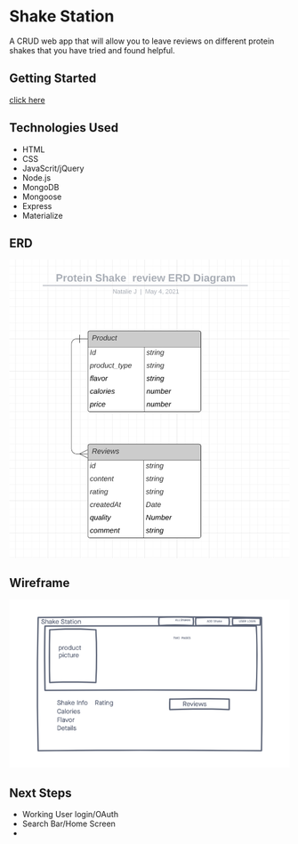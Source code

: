 # Shake Station
A CRUD web app that will allow you to leave reviews on different protein shakes that you have tried and found helpful. 

## Getting Started
[click here](https://shake-station.herokuapp.com/shakes)

## Technologies Used
- HTML
- CSS
- JavaScrit/jQuery
- Node.js
- MongoDB
- Mongoose
- Express
- Materialize

## ERD

![](/public/img/2021-05-04-15-53-33.png)

## Wireframe
![wireframe](/public/img/Project2-Protein-Shakes(1).png)

## Next Steps
- Working User login/OAuth 
- Search Bar/Home Screen
- 







<!-- # Google Book Project
This is going to be a book finding application, it will allow users to find the exact book they were looking for while getting information about that book. 

## Technologies
- HTML5
- CSS3
- JavaScript
- JQuery
- Google Books API
- Google Fonts
## Wireframe/screenshots
![wireframe](./img/wireframe.png)
## Getting Started
[Click here](https://natjune.github.io/Google-Books-Project/) to get started
## Future Enhancements
Change some font sizing and styling -->




